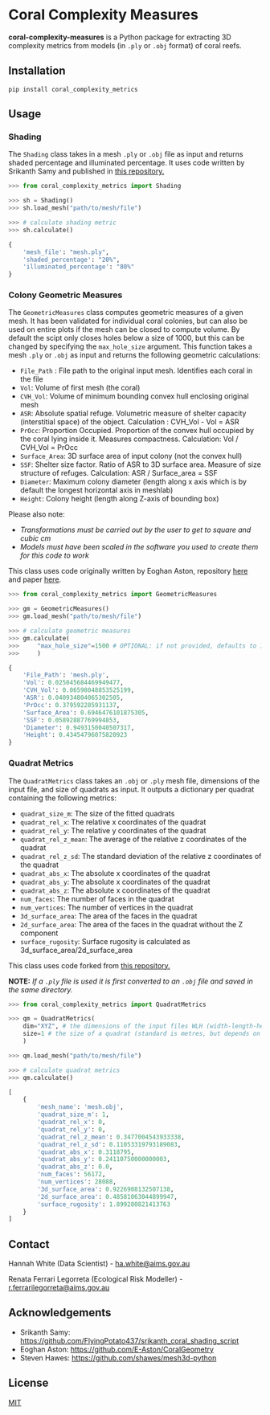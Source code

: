 # Coral Complexity Measures

**coral-complexity-measures** is a Python package for extracting 3D complexity metrics from models (in `.ply` or `.obj` format) of coral reefs.

## Installation

```
pip install coral_complexity_metrics
```

## Usage

### Shading

The `Shading` class takes in a mesh `.ply` or `.obj` file as input and returns shaded percentage and illuminated percentage. It uses code written by Srikanth Samy and published in [this repository.](https://github.com/FlyingPotato437/srikanth_coral_shading_script)

```python
>>> from coral_complexity_metrics import Shading

>>> sh = Shading()
>>> sh.load_mesh("path/to/mesh/file")

>>> # calculate shading metric
>>> sh.calculate()

{
    'mesh_file': "mesh.ply",
    'shaded_percentage': "20%",
    'illuminated_percentage': "80%"
}
```

### Colony Geometric Measures

The `GeometricMeasures` class computes geometric measures of a given mesh. It has been validated for individual coral colonies, but can also be used on entire plots if the mesh can be closed to compute volume. By default the scipt only closes holes below a size of 1000, but this can be changed by specifying the `max_hole_size` argument. This function takes a mesh `.ply` or `.obj` as input and returns the following geometric calculations:

* `File_Path` : File path to the original input mesh. Identifies each coral in the file
* `Vol`: Volume of first mesh (the coral)
* `CVH_Vol`: Volume of minimum bounding convex hull enclosing original mesh
* `ASR`: Absolute spatial refuge. Volumetric measure of shelter capacity (interstitial space) of the object. Calculation : CVH_Vol - Vol = ASR
* `PrOcc`: Proportion Occupied. Proportion of the convex hull occupied by the coral lying inside it. Measures compactness. Calculation: Vol / CVH_Vol = PrOcc
* `Surface_Area`: 3D surface area of input colony (not the convex hull)
* `SSF`: Shelter size factor. Ratio of ASR to 3D surface area. Measure of size structure of refuges. Calculation: ASR / Surface_area = SSF
* `Diameter`: Maximum colony diameter (length along x axis which is by default the longest horizontal axis in meshlab)
* `Height`: Colony height (length along Z-axis of bounding box) 

Please also note:
* *Transformations must be carried out by the user to get to square and cubic cm*
* *Models must have been scaled in the software you used to create them for this code to work*

This class uses code originally written by Eoghan Aston, repository [here](https://github.com/E-Aston/CoralGeometry) and paper [here](https://www.frontiersin.org/journals/marine-science/articles/10.3389/fmars.2022.854395/full).

```python
>>> from coral_complexity_metrics import GeometricMeasures

>>> gm = GeometricMeasures()
>>> gm.load_mesh("path/to/mesh/file")

>>> # calculate geometric measures
>>> gm.calculate(
>>>     "max_hole_size"=1500 # OPTIONAL: if not provided, defaults to 1000
>>>     )

{
    'File_Path': 'mesh.ply', 
    'Vol': 0.025045684469949477, 
    'CVH_Vol': 0.06598048853525199, 
    'ASR': 0.040934804065302505, 
    'PrOcc': 0.379592285931137, 
    'Surface_Area': 0.6946476101875305, 
    'SSF': 0.05892887769994853, 
    'Diameter': 0.9493150040507317, 
    'Height': 0.43454796075820923
}
```

### Quadrat Metrics 

The `QuadratMetrics` class takes an `.obj` or `.ply` mesh file, dimensions of the input file, and size of quadrats as input. It outputs a dictionary per quadrat containing the following metrics:
* `quadrat_size_m`: The size of the fitted quadrats
* `quadrat_rel_x`: The relative x coordinates of the quadrat
* `quadrat_rel_y`: The relative y coordinates of the quadrat
* `quadrat_rel_z_mean`: The average of the relative z coordinates of the quadrat
* `quadrat_rel_z_sd`: The standard deviation of the relative z coordinates of the quadrat
* `quadrat_abs_x`: The absolute x coordinates of the quadrat
* `quadrat_abs_y`: The absolute x coordinates of the quadrat
* `quadrat_abs_z`: The absolute x coordinates of the quadrat
* `num_faces`: The number of faces in the quadrat
* `num_vertices`: The number of vertices in the quadrat
* `3d_surface_area`: The area of the faces in the quadrat
* `2d_surface_area`: The area of the faces in the quadrat without the Z component
* `surface_rugosity`: Surface rugosity is calculated as 3d_surface_area/2d_surface_area

This class uses code forked from [this repository.](https://github.com/shawes/mesh3d-python)

**NOTE:** *If a `.ply` file is used it is first converted to an `.obj` file and saved in the same directory.*

```python
>>> from coral_complexity_metrics import QuadratMetrics

>>> qm = QuadratMetrics(
    dim="XYZ", # the dimensions of the input files WLH (width-length-height)
    size=1 # the size of a quadrat (standard is metres, but depends on the mesh units)
    )

>>> qm.load_mesh("path/to/mesh/file")

>>> # calculate quadrat metrics
>>> qm.calculate()

[
    {
        'mesh_name': 'mesh.obj', 
        'quadrat_size_m': 1, 
        'quadrat_rel_x': 0, 
        'quadrat_rel_y': 0, 
        'quadrat_rel_z_mean': 0.3477004543933338, 
        'quadrat_rel_z_sd': 0.11053319793189083, 
        'quadrat_abs_x': 0.3118795, 
        'quadrat_abs_y': 0.24110750000000003, 
        'quadrat_abs_z': 0.0, 
        'num_faces': 56172, 
        'num_vertices': 28088, 
        '3d_surface_area': 0.9226908132507138, 
        '2d_surface_area': 0.48581063044899947, 
        'surface_rugosity': 1.899280821413763
    }
]

```

## Contact

Hannah White (Data Scientist) - ha.white@aims.gov.au

Renata Ferrari Legorreta (Ecological Risk Modeller) - r.ferrarilegorreta@aims.gov.au 

## Acknowledgements

* Srikanth Samy: https://github.com/FlyingPotato437/srikanth_coral_shading_script
* Eoghan Aston: https://github.com/E-Aston/CoralGeometry
* Steven Hawes: https://github.com/shawes/mesh3d-python

## License

[MIT](https://choosealicense.com/licenses/mit/)